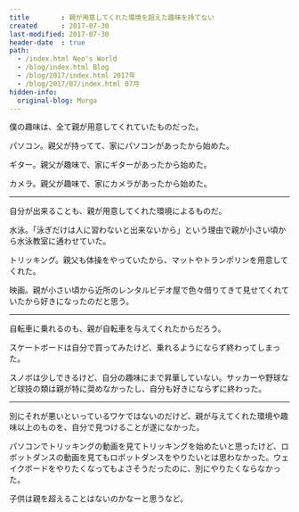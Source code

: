 ```yaml
---
title        : 親が用意してくれた環境を超えた趣味を持てない
created      : 2017-07-30
last-modified: 2017-07-30
header-date  : true
path:
  - /index.html Neo's World
  - /blog/index.html Blog
  - /blog/2017/index.html 2017年
  - /blog/2017/07/index.html 07月
hidden-info:
  original-blog: Murga
---
```


僕の趣味は、全て親が用意してくれていたものだった。

パソコン。親父が持ってて、家にパソコンがあったから始めた。

ギター。親父が趣味で、家にギターがあったから始めた。

カメラ。親父が趣味で、家にカメラがあったから始めた。

---

自分が出来ることも、親が用意してくれた環境によるものだ。

水泳。「泳ぎだけは人に習わないと出来ないから」という理由で親が小さい頃から水泳教室に通わせていた。

トリッキング。親父も体操をやっていたから、マットやトランポリンを用意してくれた。

映画。親が小さい頃から近所のレンタルビデオ屋で色々借りてきて見せてくれていたから好きになったのだと思う。

---

自転車に乗れるのも、親が自転車を与えてくれたからだろう。

スケートボードは自分で買ってみたけど、乗れるようにならず終わってしまった。

スノボは少しできるけど、自分の趣味にまで昇華していない。サッカーや野球など球技の類は親が特に奨めなかったし、自分も好きにならずに終わった。

---

別にそれが悪いといっているワケではないのだけど、親が与えてくれた環境や趣味以上のものを、自分で見つけることが遂になかった。

パソコンでトリッキングの動画を見てトリッキングを始めたいと思ったけど、ロボットダンスの動画を見てもロボットダンスをやりたいとは思わなかった。ウェイクボードをやりたくなってもよさそうだったのに、別にやりたくならなかった。

子供は親を超えることはないのかなーと思うなど。
